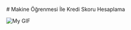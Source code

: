 # Makine Öğrenmesi İle Kredi Skoru Hesaplama

![My GIF]([https://github.com/kullanici-adi/depo-adi/blob/main/assets/my-gif.gif](https://github.com/Yarkin02/bank-credit-score-streamlit/blob/main/app.gif))

